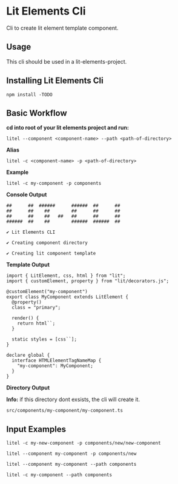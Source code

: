 # Lit Elements Cli

Cli to create lit element template component.

## Usage

This cli should be used in a lit-elements-project.

## Installing Lit Elements Cli

```
npm install -TODO
```

## Basic Workflow

**cd into root of your lit elements project and run:**

```
litel --component <component-name> --path <path-of-directory>
```

**Alias**

```
litel -c <component-name> -p <path-of-directory>
```

**Example**

```
litel -c my-component -p components
```

**Console Output**

```
##      ##  ######      ######  ##      ##
##      ##    ##        ##      ##      ##
##      ##    ##   ##   ##      ##      ##
######  ##    ##        ######  ######  ##
```

`✔ Lit Elements CLI`

`✔ Creating component directory`

`✔ Creating lit component template`

**Template Output**

```
import { LitElement, css, html } from "lit";
import { customElement, property } from "lit/decorators.js";

@customElement("my-component")
export class MyComponent extends LitElement {
  @property()
  class = "primary";

  render() {
    return html``;
  }

  static styles = [css``];
}

declare global {
  interface HTMLElementTagNameMap {
    "my-component": MyComponent;
  }
}

```

**Directory Output**

**Info:** if this directory dont exsists, the cli will create it.

`src/components/my-component/my-component.ts`

## Input Examples

```
litel -c my-new-component -p components/new/new-component
```

```
litel --component my-component -p components/new
```

```
litel --component my-component --path components
```

```
litel -c my-component --path components
```
